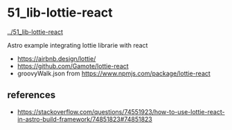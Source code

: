 # 51_lib-lottie-react
[../51_lib-lottie-react](../51_lib-lottie-react)

Astro example integrating lottie librarie with react

* https://airbnb.design/lottie/
* https://github.com/Gamote/lottie-react
* groovyWalk.json from https://www.npmjs.com/package/lottie-react

## references
* https://stackoverflow.com/questions/74551923/how-to-use-lottie-react-in-astro-build-framework/74851823#74851823
